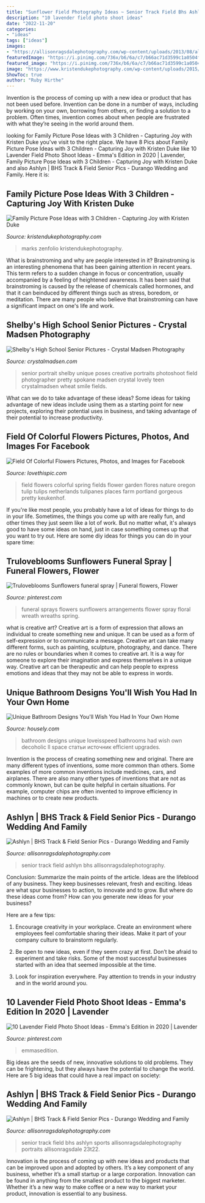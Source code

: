 ```yaml
---
title: "Sunflower Field Photography Ideas ~ Senior Track Field Bhs Ashlyn Sports Allisonragsdalephotography Portraits Allisonragsdale 23t22"
description: "10 lavender field photo shoot ideas"
date: "2022-11-20"
categories:
- "ideas"
tags: ["ideas"]
images:
- "https://allisonragsdalephotography.com/wp-content/uploads/2013/08/allisonragsdalephotography-1178.jpg"
featuredImage: "https://i.pinimg.com/736x/b6/6a/c7/b66ac71d3599c1a0504feb202b399c37.jpg"
featured_image: "https://i.pinimg.com/736x/b6/6a/c7/b66ac71d3599c1a0504feb202b399c37.jpg"
image: "https://www.kristendukephotography.com/wp-content/uploads/2015/09/dads-shoulders-e1442525200558.jpg"
ShowToc: true
author: "Ruby Hirthe"
---
```



Invention is the process of coming up with a new idea or product that has not been used before. Invention can be done in a number of ways, including by working on your own, borrowing from others, or finding a solution to a problem. Often times, invention comes about when people are frustrated with what they’re seeing in the world around them.

	

		
looking for Family Picture Pose Ideas with 3 Children - Capturing Joy with Kristen Duke you've visit to the right place. We have 8 Pics about Family Picture Pose Ideas with 3 Children - Capturing Joy with Kristen Duke like 10 Lavender Field Photo Shoot Ideas - Emma&#039;s Edition in 2020 | Lavender, Family Picture Pose Ideas with 3 Children - Capturing Joy with Kristen Duke and also Ashlyn | BHS Track &amp; Field Senior Pics - Durango Wedding and Family. Here it is:
		
    
## Family Picture Pose Ideas With 3 Children - Capturing Joy With Kristen Duke

<img loading=lazy src="https://www.kristendukephotography.com/wp-content/uploads/2015/09/dads-shoulders-e1442525200558.jpg" onerror="this.onerror=null;this.src='https://tse1.mm.bing.net/th?id=OIP.Qu3mitq4UjkhpSVLvyjn6wHaLH&amp;pid=15.1';" alt="Family Picture Pose Ideas with 3 Children - Capturing Joy with Kristen Duke">

_Source: kristendukephotography.com_

>marks zenfolio kristendukephotography. 

	

What is brainstroming and why are people interested in it?
Brainstroming is an interesting phenomena that has been gaining attention in recent years. This term refers to a sudden change in focus or concentration, usually accompanied by a feeling of heightened awareness. It has been said that brainstroming is caused by the release of chemicals called hormones, and that it can beinduced by different things such as stress, boredom, or meditation. There are many people who believe that brainstroming can have a significant impact on one's life and work.

    
## Shelby&#039;s High School Senior Pictures - Crystal Madsen Photography

<img loading=lazy src="http://www.crystalmadsen.com/wp-content/uploads/2012/09/Creative-Spokane-Photographer_003-682x1024.jpg" onerror="this.onerror=null;this.src='https://tse4.mm.bing.net/th?id=OIP.V8581S8tRhBCc5CGjdv-EgHaLH&amp;pid=15.1';" alt="Shelby&#039;s High School Senior Pictures - Crystal Madsen Photography">

_Source: crystalmadsen.com_

>senior portrait shelby unique poses creative portraits photoshoot field photographer pretty spokane madsen crystal lovely teen crystalmadsen wheat smile fields. 

	

What can we do to take advantage of these ideas?
Some ideas for taking advantage of new ideas include using them as a starting point for new projects, exploring their potential uses in business, and taking advantage of their potential to increase productivity.

    
## Field Of Colorful Flowers Pictures, Photos, And Images For Facebook

<img loading=lazy src="http://www.lovethispic.com/uploaded_images/62013-Field-Of-Colorful-Flowers.jpg" onerror="this.onerror=null;this.src='https://tse3.mm.bing.net/th?id=OIP.6EIGBpnhc7-sm7kkgRiiEQHaLJ&amp;pid=15.1';" alt="Field Of Colorful Flowers Pictures, Photos, and Images for Facebook">

_Source: lovethispic.com_

>field flowers colorful spring fields flower garden flores nature oregon tulip tulips netherlands tulipanes places farm portland gorgeous pretty keukenhof. 

	

If you're like most people, you probably have a lot of ideas for things to do in your life. Sometimes, the things you come up with are really fun, and other times they just seem like a lot of work. But no matter what, it's always good to have some ideas on hand, just in case something comes up that you want to try out. Here are some diy ideas for things you can do in your spare time: 

    
## Truloveblooms Sunflowers Funeral Spray | Funeral Flowers, Flower

<img loading=lazy src="https://i.pinimg.com/736x/b6/6a/c7/b66ac71d3599c1a0504feb202b399c37.jpg" onerror="this.onerror=null;this.src='https://tse2.mm.bing.net/th?id=OIP.CnwoUOarU0gDURC50QQdeQHaJ3&amp;pid=15.1';" alt="Truloveblooms Sunflowers funeral spray | Funeral flowers, Flower">

_Source: pinterest.com_

>funeral sprays flowers sunflowers arrangements flower spray floral wreath wreaths spring. 

	

what is creative art?
Creative art is a form of expression that allows an individual to create something new and unique. It can be used as a form of self-expression or to communicate a message. Creative art can take many different forms, such as painting, sculpture, photography, and dance.
There are no rules or boundaries when it comes to creative art. It is a way for someone to explore their imagination and express themselves in a unique way. Creative art can be therapeutic and can help people to express emotions and ideas that they may not be able to express in words.

    
## Unique Bathroom Designs You&#039;ll Wish You Had In Your Own Home

<img loading=lazy src="http://a5j0u479x2t4e35gducjhz15-wpengine.netdna-ssl.com/wp-content/uploads/2015/03/Bathroom_Designs_6.jpg" onerror="this.onerror=null;this.src='https://tse2.mm.bing.net/th?id=OIP.Jvnfdm7cL6WQ-7YFJQPjMAHaK2&amp;pid=15.1';" alt="Unique Bathroom Designs You&#039;ll Wish You Had In Your Own Home">

_Source: housely.com_

>bathroom designs unique loveisspeed bathrooms had wish own decoholic ll space статьи источник efficient upgrades. 

	

Invention is the process of creating something new and original. There are many different types of inventions, some more common than others. Some examples of more common inventions include medicines, cars, and airplanes. There are also many other types of inventions that are not as commonly known, but can be quite helpful in certain situations. For example, computer chips are often invented to improve efficiency in machines or to create new products.

    
## Ashlyn | BHS Track &amp; Field Senior Pics - Durango Wedding And Family

<img loading=lazy src="https://allisonragsdalephotography.com/wp-content/uploads/2013/08/allisonragsdalephotography-1178.jpg" onerror="this.onerror=null;this.src='https://tse3.mm.bing.net/th?id=OIP.5dVxKNrWlohgPzeWQJQOQgHaE7&amp;pid=15.1';" alt="Ashlyn | BHS Track &amp; Field Senior Pics - Durango Wedding and Family">

_Source: allisonragsdalephotography.com_

>senior track field ashlyn bhs allisonragsdalephotography. 

	

Conclusion: Summarize the main points of the article.
Ideas are the lifeblood of any business. They keep businesses relevant, fresh and exciting. Ideas are what spur businesses to action, to innovate and to grow.
But where do these ideas come from? How can you generate new ideas for your business?

Here are a few tips:

1. Encourage creativity in your workplace. Create an environment where employees feel comfortable sharing their ideas. Make it part of your company culture to brainstorm regularly.

2. Be open to new ideas, even if they seem crazy at first. Don’t be afraid to experiment and take risks. Some of the most successful businesses started with an idea that seemed impossible at the time.

3. Look for inspiration everywhere. Pay attention to trends in your industry and in the world around you.

    
## 10 Lavender Field Photo Shoot Ideas - Emma&#039;s Edition In 2020 | Lavender

<img loading=lazy src="https://i.pinimg.com/736x/cf/f8/83/cff883e5b651dad6e39043c2b0c8f916.jpg" onerror="this.onerror=null;this.src='https://tse2.mm.bing.net/th?id=OIP.lYbMC55o_UHcXyaC0hgAAgHaLF&amp;pid=15.1';" alt="10 Lavender Field Photo Shoot Ideas - Emma&#039;s Edition in 2020 | Lavender">

_Source: pinterest.com_

>emmasedition. 

	

Big ideas are the seeds of new, innovative solutions to old problems. They can be frightening, but they always have the potential to change the world. Here are 5 big ideas that could have a real impact on society:

    
## Ashlyn | BHS Track &amp; Field Senior Pics - Durango Wedding And Family

<img loading=lazy src="https://allisonragsdalephotography.com/wp-content/uploads/2013/08/allisonragsdalephotography-1152.jpg" onerror="this.onerror=null;this.src='https://tse2.mm.bing.net/th?id=OIP.FMMkVk8bu0PSZCytKMCb9gHaLI&amp;pid=15.1';" alt="Ashlyn | BHS Track &amp; Field Senior Pics - Durango Wedding and Family">

_Source: allisonragsdalephotography.com_

>senior track field bhs ashlyn sports allisonragsdalephotography portraits allisonragsdale 23t22. 

	

Innovation is the process of coming up with new ideas and products that can be improved upon and adopted by others. It’s a key component of any business, whether it’s a small startup or a large corporation. Innovation can be found in anything from the smallest product to the biggest marketer. Whether it’s a new way to make coffee or a new way to market your product, innovation is essential to any business.

